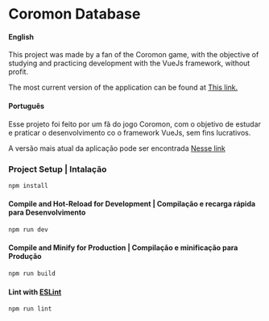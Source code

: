 # Coromon Database

#### English
This project was made by a fan of the Coromon game, with the objective of studying and practicing development with the VueJs framework, without profit.

The most current version of the application can be found at [This link.](https://coromon-database.netlify.app)

#### Português
Esse projeto foi feito por um fã do jogo Coromon, com o objetivo de estudar e praticar o desenvolvimento co o framework VueJs, sem fins lucrativos.

A versão mais atual da aplicação pode ser encontrada [Nesse link](https://coromon-database.netlify.app)


### Project Setup | Intalação

```sh
npm install
```

#### Compile and Hot-Reload for Development | Compilação e recarga rápida para Desenvolvimento

```sh
npm run dev
```

#### Compile and Minify for Production | Compilação e minificação para Produção

```sh
npm run build
```

#### Lint with [ESLint](https://eslint.org/)

```sh
npm run lint
```
